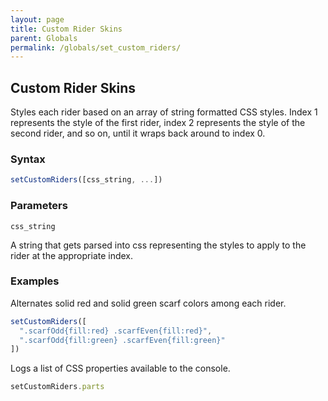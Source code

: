 ```yaml
---
layout: page
title: Custom Rider Skins
parent: Globals
permalink: /globals/set_custom_riders/
---
```


## Custom Rider Skins

Styles each rider based on an array of string formatted CSS styles. Index 1 represents the style of the first rider, index 2 represents the style of the second rider, and so on, until it wraps back around to index 0.

### Syntax

```js
setCustomRiders([css_string, ...])
```

### Parameters

`css_string`

A string that gets parsed into css representing the styles to apply to the rider at the appropriate index.

### Examples

Alternates solid red and solid green scarf colors among each rider.

```js
setCustomRiders([
  ".scarfOdd{fill:red} .scarfEven{fill:red}",
  ".scarfOdd{fill:green} .scarfEven{fill:green}"
])
```
Logs a list of CSS properties available to the console.

```js
setCustomRiders.parts
```
